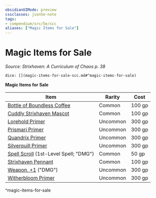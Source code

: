 ```yaml
---
obsidianUIMode: preview
cssclasses: json5e-note
tags:
- compendium/src/5e/scc
aliases: ["Magic Items for Sale"]
---
```

# Magic Items for Sale
*Source: Strixhaven: A Curriculum of Chaos p. 38* 

`dice: [](magic-items-for-sale-scc.md#^magic-items-for-sale)`

**Magic Items for Sale**

| Item | Rarity | Cost |
|------|--------|------|
| [Bottle of Boundless Coffee](/3-Mechanics/CLI/items/bottle-of-boundless-coffee-scc.md) | Common | 100 gp |
| [Cuddly Strixhaven Mascot](/3-Mechanics/CLI/items/cuddly-strixhaven-mascot-scc.md) | Common | 100 gp |
| [Lorehold Primer](/3-Mechanics/CLI/items/lorehold-primer-scc.md) | Uncommon | 300 gp |
| [Prismari Primer](/3-Mechanics/CLI/items/prismari-primer-scc.md) | Uncommon | 300 gp |
| [Quandrix Primer](/3-Mechanics/CLI/items/quandrix-primer-scc.md) | Uncommon | 300 gp |
| [Silverquill Primer](/3-Mechanics/CLI/items/silverquill-primer-scc.md) | Uncommon | 300 gp |
| [Spell Scroll](/3-Mechanics/CLI/items/spell-scroll-1st-level.md) (1st-Level Spell; "DMG") | Common | 50 gp |
| [Strixhaven Pennant](/3-Mechanics/CLI/items/strixhaven-pennant-scc.md) | Common | 100 gp |
| [Weapon, +1](/3-Mechanics/CLI/items/1-weapon.md) ("DMG") | Uncommon | 300 gp |
| [Witherbloom Primer](/3-Mechanics/CLI/items/witherbloom-primer-scc.md) | Uncommon | 300 gp |
^magic-items-for-sale